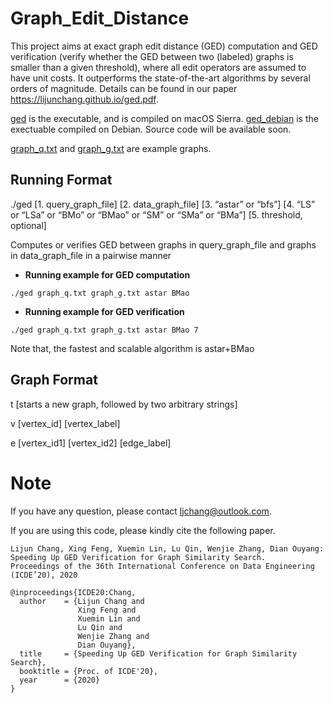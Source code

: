 # Graph_Edit_Distance

This project aims at exact graph edit distance (GED) computation and GED verification (verify whether the GED between two  (labeled) graphs is smaller than a given threshold), where all edit operators are assumed to have unit costs. It outperforms the state-of-the-art algorithms by several orders of magnitude. Details can be found in our paper https://lijunchang.github.io/ged.pdf.

[ged](ged) is the executable, and is compiled on macOS Sierra. [ged_debian](ged_debian) is the exectuable compiled on Debian. Source code will be available soon.

[graph_q.txt](graph_q.txt) and [graph_g.txt](graph_g.txt) are example graphs.

## Running Format 
./ged [1. query_graph_file] [2. data_graph_file] [3. “astar” or “bfs”] [4. “LS” or “LSa” or “BMo” or “BMao” or “SM” or “SMa” or “BMa”] [5. threshold, optional]

Computes or verifies GED between graphs in query_graph_file and graphs in data_graph_file in a pairwise manner

* **Running example for GED computation**
```
./ged graph_q.txt graph_g.txt astar BMao
```
* **Running example for GED verification**
```
./ged graph_q.txt graph_g.txt astar BMao 7
```
Note that, the fastest and scalable algorithm is astar+BMao

## Graph Format
t [starts a new graph, followed by two arbitrary strings]

v [vertex_id] [vertex_label]

e [vertex_id1] [vertex_id2] [edge_label]

# Note
If you have any question, please contact ljchang@outlook.com.

If you are using this code, please kindly cite the following paper.
```
Lijun Chang, Xing Feng, Xuemin Lin, Lu Qin, Wenjie Zhang, Dian Ouyang:
Speeding Up GED Verification for Graph Similarity Search.
Proceedings of the 36th International Conference on Data Engineering (ICDE’20), 2020
```

```
@inproceedings{ICDE20:Chang,
  author    = {Lijun Chang and
               Xing Feng and
               Xuemin Lin and
               Lu Qin and
               Wenjie Zhang and
               Dian Ouyang},
  title     = {Speeding Up GED Verification for Graph Similarity Search},
  booktitle = {Proc. of ICDE'20},
  year      = {2020}
}
```
